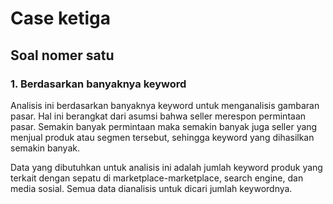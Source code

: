# Case ketiga
## Soal nomer satu
### 1. Berdasarkan banyaknya keyword
Analisis ini berdasarkan banyaknya keyword untuk menganalisis gambaran pasar. Hal ini berangkat dari asumsi bahwa seller merespon permintaan pasar. Semakin banyak permintaan maka semakin banyak juga seller yang menjual produk atau segmen tersebut, sehingga keyword yang dihasilkan semakin banyak.

Data yang dibutuhkan untuk analisis ini adalah jumlah keyword produk yang terkait dengan sepatu di marketplace-marketplace, search engine, dan media sosial. Semua data dianalisis untuk dicari jumlah keywordnya. 
